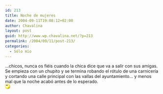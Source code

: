 ```yaml
---
id: 213
title: Noche de mujeres
date: 2004-09-11T19:08:12+02:00
author: Chavalina
layout: post
guid: http://www.wp.chavalina.net/?p=213
permalink: /2004/09/11/post-213/
categories:
  - Sólo mío
---
```

&#8230;chicos, nunca os fi&eacute;is cuando la chica dice que va a salir con sus amigas.  
Se empieza con un chupito y se termina robando el r&oacute;tulo de una carnicer&iacute;a y cortando una calle principal con las vallas del ayuntamiento&#8230; y menos mal que la noche acab&oacute; antes de lo esperado.  
![emo](/imagenes/emoticonos/pensativo.gif)